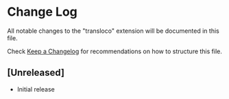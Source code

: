 # Change Log

All notable changes to the "transloco" extension will be documented in this file.

Check [Keep a Changelog](http://keepachangelog.com/) for recommendations on how to structure this file.

## [Unreleased]

- Initial release
